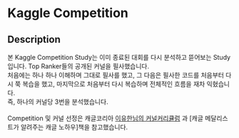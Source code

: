 # Kaggle Competition

## Description

본 Kaggle Competition Study는 이미 종료된 대회를 다시 분석하고 뜯어보는 Study입니다. Top Ranker들의 공개된 커널을 필사했습니다. <br> 
처음에는 하나 하나 이해하며 그대로 필사를 했고, 그 다음은 필사한 코드를 처음부터 다시 쭉 복습을 했고, 마지막으로 처음부터 다시 복습하며 전체적인 흐름을 재차 익혔습니다. <br>
즉, 하나의 커널당 3번을 분석했습니다. <br><br>
Competition 및 커널 선정은 캐글코리아 [이유한님의 커널커리큘럼](https://aifrenz.github.io/present_file/커널커리큘럼.pdf) 과 [캐글 메달리스트가 알려주는 캐글 노하우]책을 참고했습니다.
